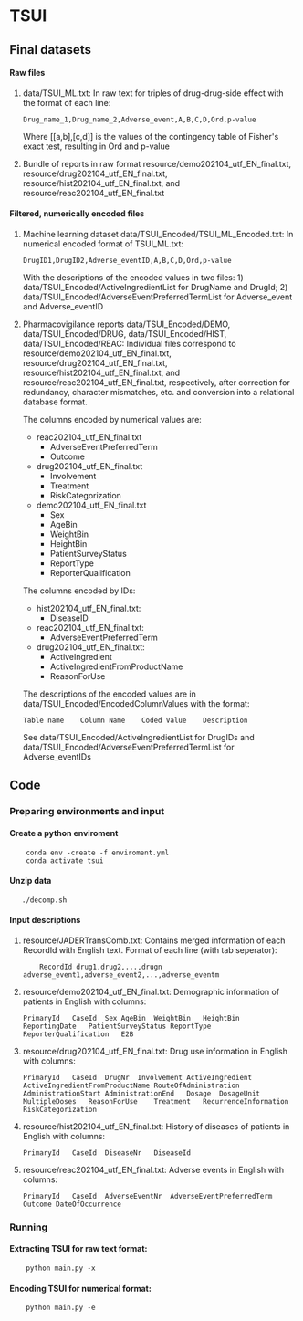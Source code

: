 # TSUI

## Final datasets
#### Raw files
1) data/TSUI_ML.txt: In raw text for triples of drug-drug-side effect with the format of each line:
    ```
    Drug_name_1,Drug_name_2,Adverse_event,A,B,C,D,Ord,p-value
    ```
    Where [[a,b],[c,d]] is the values of the contingency table of Fisher's exact test, resulting in Ord and p-value

2) Bundle of reports in raw format
    resource/demo202104_utf_EN_final.txt, resource/drug202104_utf_EN_final.txt, resource/hist202104_utf_EN_final.txt, and
    resource/reac202104_utf_EN_final.txt

#### Filtered, numerically encoded files
1) Machine learning dataset
   data/TSUI_Encoded/TSUI_ML_Encoded.txt: In numerical encoded format of TSUI_ML.txt:
    ```
    DrugID1,DrugID2,Adverse_eventID,A,B,C,D,Ord,p-value
    ```
    With the descriptions of the encoded values in two files: 1) data/TSUI_Encoded/ActiveIngredientList for DrugName and DrugId; 2) data/TSUI_Encoded/AdverseEventPreferredTermList for Adverse_event and Adverse_eventID


2) Pharmacovigilance reports
   data/TSUI_Encoded/DEMO, data/TSUI_Encoded/DRUG, data/TSUI_Encoded/HIST, data/TSUI_Encoded/REAC:
   Individual files correspond to resource/demo202104_utf_EN_final.txt, resource/drug202104_utf_EN_final.txt, resource/hist202104_utf_EN_final.txt, and resource/reac202104_utf_EN_final.txt, respectively, after correction for redundancy, character mismatches, etc. and conversion into a relational database format.
   


    The columns encoded by numerical values are:
    - reac202104_utf_EN_final.txt
      - AdverseEventPreferredTerm
      - Outcome
    - drug202104_utf_EN_final.txt
      - Involvement
      - Treatment
      - RiskCategorization
    - demo202104_utf_EN_final.txt
      - Sex
      - AgeBin
      - WeightBin
      - HeightBin
      - PatientSurveyStatus
      - ReportType
      - ReporterQualification

    The columns encoded by IDs:
    - hist202104_utf_EN_final.txt:
      - DiseaseID 
    - reac202104_utf_EN_final.txt:
      - AdverseEventPreferredTerm
    - drug202104_utf_EN_final.txt:
      - ActiveIngredient
      - ActiveIngredientFromProductName 
      - ReasonForUse

    The descriptions of the encoded values are in data/TSUI_Encoded/EncodedColumnValues with the format:
    ```
    Table name    Column Name    Coded Value    Description
    ```
    See data/TSUI_Encoded/ActiveIngredientList for DrugIDs and
    data/TSUI_Encoded/AdverseEventPreferredTermList for Adverse_eventIDs

## Code
### Preparing environments and input
#### Create a python enviroment
```shell
    conda env -create -f enviroment.yml
    conda activate tsui
```
#### Unzip data
```shell
   ./decomp.sh
```
#### Input descriptions
1) resource/JADERTransComb.txt:
  Contains merged information of each RecordId with English text.
  Format of each line (with tab seperator):
    ```
        RecordId drug1,drug2,...,drugn adverse_event1,adverse_event2,...,adverse_eventm
    ```
2) resource/demo202104_utf_EN_final.txt:
  Demographic information of patients in English with columns:
    ```
    PrimaryId	CaseId	Sex	AgeBin	WeightBin	HeightBin	ReportingDate	PatientSurveyStatus	ReportType	ReporterQualification	E2B
    ```
3) resource/drug202104_utf_EN_final.txt:
  Drug use information in English with columns:
    ```
    PrimaryId	CaseId	DrugNr	Involvement	ActiveIngredient	ActiveIngredientFromProductName	RouteOfAdministration	AdministrationStart	AdministrationEnd	Dosage	DosageUnit	MultipleDoses	ReasonForUse	Treatment	RecurrenceInformation	RiskCategorization
    ```
4) resource/hist202104_utf_EN_final.txt:
  History of diseases of patients in English with columns:
    ```
    PrimaryId	CaseId	DiseaseNr	DiseaseId
    ```
5) resource/reac202104_utf_EN_final.txt:
  Adverse events in English with columns:
    ```
    PrimaryId   CaseId  AdverseEventNr	AdverseEventPreferredTerm	Outcome DateOfOccurrence
    ```

### Running
#### Extracting TSUI for raw text format:
```shell
    python main.py -x
```

#### Encoding TSUI for numerical format:

```shell
    python main.py -e
```
